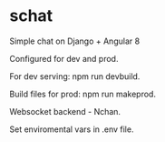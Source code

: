 # schat

Simple chat on Django + Angular 8

Configured for dev and prod.

For dev serving: npm run devbuild.

Build files for prod: npm run makeprod.

Websocket backend - Nchan.

Set enviromental vars in .env file.

